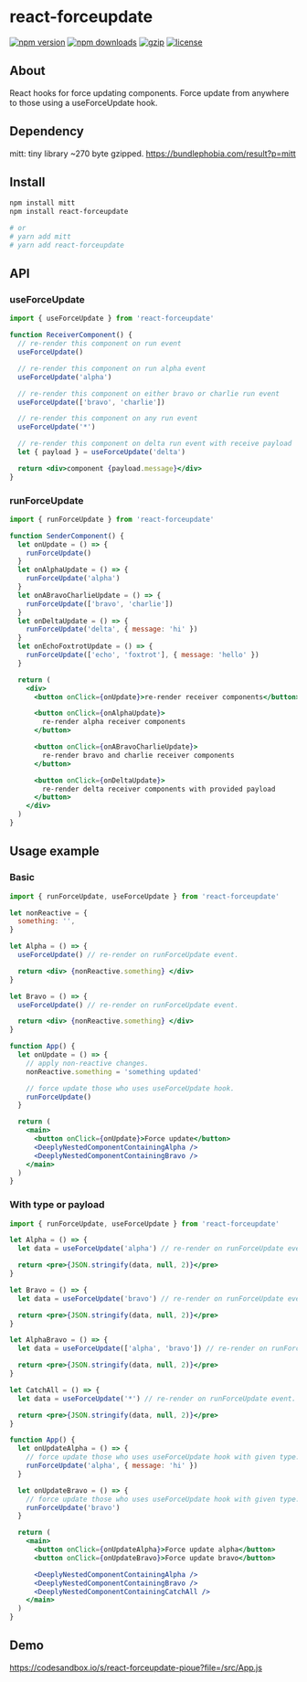 # react-forceupdate

[![npm version](https://img.shields.io/npm/v/react-forceupdate.svg?style=flat-square)](https://www.npmjs.com/package/react-forceupdate)
[![npm downloads](https://img.shields.io/npm/dm/react-forceupdate.svg?style=flat-square)](https://www.npmjs.com/package/react-forceupdate)
[![gzip](https://img.shields.io/bundlephobia/minzip/react-forceupdate.svg)](https://bundlephobia.com/result?p=react-forceupdate)
[![license](https://img.shields.io/github/license/kunukn/react-forceupdate)](https://github.com/kunukn/react-forceupdate/blob/master/LICENSE)

## About

React hooks for force updating components.
Force update from anywhere to those using a useForceUpdate hook.

## Dependency

mitt: tiny library ~270 byte gzipped.
https://bundlephobia.com/result?p=mitt

## Install

```bash
npm install mitt
npm install react-forceupdate

# or
# yarn add mitt
# yarn add react-forceupdate
```

## API

### useForceUpdate

```jsx
import { useForceUpdate } from 'react-forceupdate'

function ReceiverComponent() {
  // re-render this component on run event
  useForceUpdate()

  // re-render this component on run alpha event
  useForceUpdate('alpha')

  // re-render this component on either bravo or charlie run event
  useForceUpdate(['bravo', 'charlie'])

  // re-render this component on any run event
  useForceUpdate('*')

  // re-render this component on delta run event with receive payload
  let { payload } = useForceUpdate('delta')

  return <div>component {payload.message}</div>
}
```

### runForceUpdate

```jsx
import { runForceUpdate } from 'react-forceupdate'

function SenderComponent() {
  let onUpdate = () => {
    runForceUpdate()
  }
  let onAlphaUpdate = () => {
    runForceUpdate('alpha')
  }
  let onABravoCharlieUpdate = () => {
    runForceUpdate(['bravo', 'charlie'])
  }
  let onDeltaUpdate = () => {
    runForceUpdate('delta', { message: 'hi' })
  }
  let onEchoFoxtrotUpdate = () => {
    runForceUpdate(['echo', 'foxtrot'], { message: 'hello' })
  }

  return (
    <div>
      <button onClick={onUpdate}>re-render receiver components</button>

      <button onClick={onAlphaUpdate}>
        re-render alpha receiver components
      </button>

      <button onClick={onABravoCharlieUpdate}>
        re-render bravo and charlie receiver components
      </button>

      <button onClick={onDeltaUpdate}>
        re-render delta receiver components with provided payload
      </button>
    </div>
  )
}
```

## Usage example

### Basic

```jsx
import { runForceUpdate, useForceUpdate } from 'react-forceupdate'

let nonReactive = {
  something: '',
}

let Alpha = () => {
  useForceUpdate() // re-render on runForceUpdate event.

  return <div> {nonReactive.something} </div>
}

let Bravo = () => {
  useForceUpdate() // re-render on runForceUpdate event.

  return <div> {nonReactive.something} </div>
}

function App() {
  let onUpdate = () => {
    // apply non-reactive changes.
    nonReactive.something = 'something updated'

    // force update those who uses useForceUpdate hook.
    runForceUpdate()
  }

  return (
    <main>
      <button onClick={onUpdate}>Force update</button>
      <DeeplyNestedComponentContainingAlpha />
      <DeeplyNestedComponentContainingBravo />
    </main>
  )
}
```

### With type or payload

```jsx
import { runForceUpdate, useForceUpdate } from 'react-forceupdate'

let Alpha = () => {
  let data = useForceUpdate('alpha') // re-render on runForceUpdate event.

  return <pre>{JSON.stringify(data, null, 2)}</pre>
}

let Bravo = () => {
  let data = useForceUpdate('bravo') // re-render on runForceUpdate event.

  return <pre>{JSON.stringify(data, null, 2)}</pre>
}

let AlphaBravo = () => {
  let data = useForceUpdate(['alpha', 'bravo']) // re-render on runForceUpdate event.

  return <pre>{JSON.stringify(data, null, 2)}</pre>
}

let CatchAll = () => {
  let data = useForceUpdate('*') // re-render on runForceUpdate event.

  return <pre>{JSON.stringify(data, null, 2)}</pre>
}

function App() {
  let onUpdateAlpha = () => {
    // force update those who uses useForceUpdate hook with given type.
    runForceUpdate('alpha', { message: 'hi' })
  }

  let onUpdateBravo = () => {
    // force update those who uses useForceUpdate hook with given type.
    runForceUpdate('bravo')
  }

  return (
    <main>
      <button onClick={onUpdateAlpha}>Force update alpha</button>
      <button onClick={onUpdateBravo}>Force update bravo</button>

      <DeeplyNestedComponentContainingAlpha />
      <DeeplyNestedComponentContainingBravo />
      <DeeplyNestedComponentContainingCatchAll />
    </main>
  )
}
```

## Demo

https://codesandbox.io/s/react-forceupdate-pioue?file=/src/App.js
